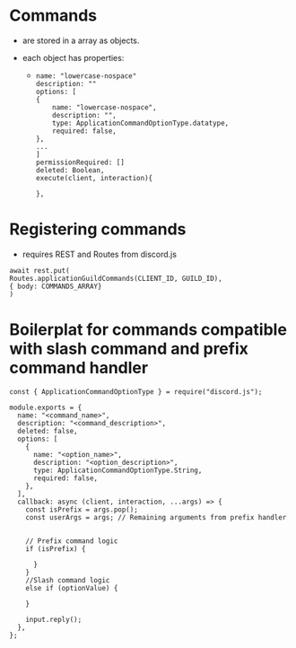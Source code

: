 # Commands

- are stored in a array as objects.
- each object has properties:

  - ```
    name: "lowercase-nospace"
    description: ""
    options: [
    {
        name: "lowercase-nospace",
        description: "",
        type: ApplicationCommandOptionType.datatype,
        required: false,
    },
    ...
    ]
    permissionRequired: []
    deleted: Boolean,
    execute(client, interaction){

    },
    ```

# Registering commands

- requires REST and Routes from discord.js

```
await rest.put(
Routes.applicationGuildCommands(CLIENT_ID, GUILD_ID),
{ body: COMMANDS_ARRAY}
)
```

# Boilerplat for commands compatible with slash command and prefix command handler

```
const { ApplicationCommandOptionType } = require("discord.js");

module.exports = {
  name: "<command_name>",
  description: "<command_description>",
  deleted: false,
  options: [
    {
      name: "<option_name>",
      description: "<option_description>",
      type: ApplicationCommandOptionType.String,
      required: false,
    },
  ],
  callback: async (client, interaction, ...args) => {
    const isPrefix = args.pop();
    const userArgs = args; // Remaining arguments from prefix handler


    // Prefix command logic
    if (isPrefix) {

      }
    }
    //Slash command logic
    else if (optionValue) {

    }

    input.reply();
  },
};
```
